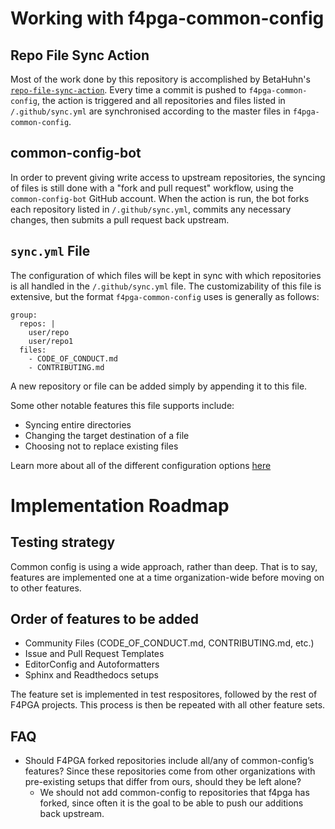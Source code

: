 # Working with f4pga-common-config

## Repo File Sync Action

Most of the work done by this repository is accomplished by BetaHuhn's [`repo-file-sync-action`](https://github.com/marketplace/actions/repo-file-sync-action).
Every time a commit is pushed to `f4pga-common-config`, the action is triggered and all repositories and files listed in `/.github/sync.yml` are synchronised according to the master files in `f4pga-common-config`.

## common-config-bot

In order to prevent giving write access to upstream repositories, the syncing of files is still done with a "fork and pull request" workflow, using the `common-config-bot` GitHub account.
When the action is run, the bot forks each repository listed in `/.github/sync.yml`, commits any necessary changes, then submits a pull request back upstream.

## `sync.yml` File

The configuration of which files will be kept in sync with which repositories is all handled in the `/.github/sync.yml` file. 
The customizability of this file is extensive, but the format `f4pga-common-config` uses is generally as follows:

```
group:
  repos: |
    user/repo
    user/repo1
  files: 
    - CODE_OF_CONDUCT.md
    - CONTRIBUTING.md
```
A new repository or file can be added simply by appending it to this file.

Some other notable features this file supports include:
- Syncing entire directories 
- Changing the target destination of a file
- Choosing not to replace existing files

Learn more about all of the different configuration options [here](https://github.com/marketplace/actions/repo-file-sync-action#%EF%B8%8F-sync-configuration)


# Implementation Roadmap

## Testing strategy

Common config is using a wide approach, rather than deep.
That is to say, features are implemented one at a time organization-wide before moving on to other features.

## Order of features to be added

- Community Files (CODE_OF_CONDUCT.md, CONTRIBUTING.md, etc.)
- Issue and Pull Request Templates
- EditorConfig and Autoformatters
- Sphinx and Readthedocs setups

The feature set is implemented in test respositores, followed by the rest of F4PGA projects.
This process is then be repeated with all other feature sets.

## FAQ

- Should F4PGA forked repositories include all/any of common-config’s features?
Since these repositories come from other organizations with pre-existing setups that differ from ours, should they be left alone?
  - We should not add common-config to repositories that f4pga has forked, since often it is the goal to be able to push our additions back upstream.

